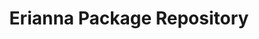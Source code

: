 ---
title: "Erianna Package Repository"
description: "Stay up-to-date with apt & yum packages, and Docker images"
intro: |
    As a service to the community, and for my own personal purposes I maintain several apt and yum repositories, and several Docker repositories. These packages and images are free for personal or business use

    Primarily I maintain PHP (5.6, 7.0, 7.1, (& 7.2 in TEST)), Nginx, GnuPG2, and several other utility packages. The source code for the build packages are maintained on Github. Each build is signed and tagged by my primary GnuPG2 key, then is built on TravisCI before being uploaded to it's respective repository.

    ## Why should I use these packages?

    There are several reasons you should consider using these packages:

    - The build process for these packages is completely open source, and can be independently verified.
    - Packages I maintain work exactly the same across Ubuntu, CentOS7, and RHEL7. They have an identical configuration across each platform, allowing you to have a consistent infrastructure across platforms.
    - Updates and security fixes are promptly released.
docker_intro: |
    As an alternative to installing these packages directly, I also maintain a Docker registry at https://hub.docker.com/r/charlesportwoodii/, with dockerized images of many of the packages I maintain.

    > These Docker images are built on top of Alpine Linux to keep image size down.
ubuntu_intro: |
    The new apt repository (apt.erianna.com) currently only supports Xenial (16.04) packages across two distributions: xenial/main and xenial/test. The test distribution contains software packages that are functional but that are not yet ready for prime time (such as PHP 7.2).

    ```bash
    # Install apt-transport-https
    apt-get update;
    apt-get install apt-transport-https -y;

    # Add the repository to sources.list.d
    sh -c 'echo "deb https://apt.erianna.com/xenial/ xenial main" > /etc/apt/sources.list.d/apt.erianna.com.list';

    # Install GnuPG2 and GnuTLS3 from the archive to allow the Ed25519 key to be authenticated
    # This is only necessary if you do not have GnuPG2 installed
    apt-get --allow-unauthenticated update;
    apt-get --allow-unauthenticated install gnupg2 gnutls3 -y;
    ldconfig;

    # Import the repository GPG key
    curl -qs https://www.erianna.com/key.asc | apt-key add -;

    # Update the repository
    apt-get update;
    ```
centos_intro: |
    > This is my legacy CentOS7 repository, which will soon be superceded.

    ```bash
    # Add the package
    sh -c 'echo -e "[erianna]\nname=Erianna RPM Repository\nbaseurl=https://rpm.erianna.com/CentOS/7/x86_64\nenabled=1\ngpgcheck=0\nprotect=1\ngpgkey=https://www.erianna.com/key.asc" > /etc/yum.repos.d/rpm.erianna.com.repo';

    # Enable the repo
    yum --enablerepo=erianna clean metadata;
    yum clean all;
    ldconfig;
    ```
rhel_intro: |
    > This is my legacy RHEL repository, which will soon be superceded.

    ```bash
    # Add the package
    sh -c 'echo -e "[erianna]\nname=Erianna RPM Repository\nbaseurl=https://rpm.erianna.com/RHEL/7/x86_64\nenabled=1\ngpgcheck=0\nprotect=1\ngpgkey=https://www.erianna.com/key.asc" > /etc/yum.repos.d/rpm.erianna.com.repo';

    # Enable the repo
    yum --enablerepo=erianna clean metadata;
    yum clean all;
    ldconfig;
    ```

package_list:
    - { name: "php-fpm-build" , display_name: "PHP FPM", versions: "5.6, 7.0, 7.1, 7.2" }
    - { name: "nginx-build" , display_name: "Nginx", versions: "stable, mainline" }
    - { name: "libassuan-build" , display_name: "libassuan", versions: "2.4.x" }
    - { name: "luajit-build" , display_name: "LuaJIT", versions: "2.0.4" }
    - { name: "libbrotli-build" , display_name: "LibBrotli", versions: "1.0" }
    - { name: "libgpgcrypt-build" , display_name: "LibGCrypt", versions: "1.7.6" }
    - { name: "libksba-build" , display_name: "LibKSBA", versions: "1.3.5" }
    - { name: "libgpgerror-build" , display_name: "LibGPGError", versions: "1.17" }
    - { name: "gnutls-build" , display_name: "GnuTLS", versions: "3.5.x" }
    - { name: "libnettle-build" , display_name: "LibNettle", versions: "3.3" }
    - { name: "gnupg2-build" , display_name: "GnuPG2", versions: "2.1.x" }

docker_images:
    - { namespace: "charlesportwoodii", repo: "php", tag: "7.0" }
    - { namespace: "charlesportwoodii", repo: "php", tag: "7.1" }
    #- { namespace: "charlesportwoodii", repo: "php", tag: "7.2" }
    - { namespace: "charlesportwoodii", repo: "nginx", tag: "mainline" }
    - { namespace: "charlesportwoodii", repo: "nginx", tag: "stable" }
---